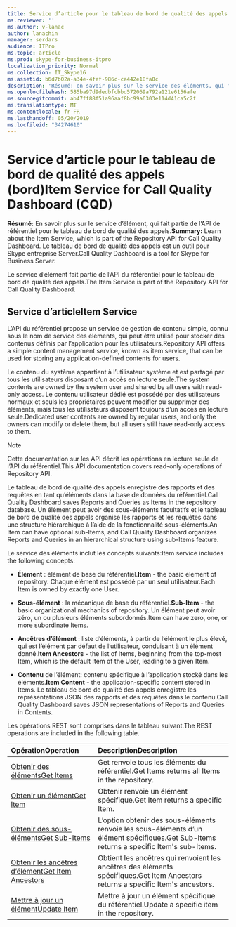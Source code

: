 ```yaml
---
title: Service d’article pour le tableau de bord de qualité des appels (bord)
ms.reviewer: ''
ms.author: v-lanac
author: lanachin
manager: serdars
audience: ITPro
ms.topic: article
ms.prod: skype-for-business-itpro
localization_priority: Normal
ms.collection: IT_Skype16
ms.assetid: b6d7b02a-a34e-4fef-986c-ca442e18fa0c
description: 'Résumé: en savoir plus sur le service des éléments, qui fait partie de l’API du référentiel pour le tableau de bord de qualité des appels. Le tableau de bord de qualité des appels est un outil pour Skype entreprise Server.'
ms.openlocfilehash: 585ba97d9dedbfcbbd572069a792a121e6156afe
ms.sourcegitcommit: ab47ff88f51a96aaf8bc99a6303e114d41ca5c2f
ms.translationtype: MT
ms.contentlocale: fr-FR
ms.lasthandoff: 05/20/2019
ms.locfileid: "34274610"
---
```

# <a name="item-service-for-call-quality-dashboard-cqd"></a><span data-ttu-id="6efde-104">Service d’article pour le tableau de bord de qualité des appels (bord)</span><span class="sxs-lookup"><span data-stu-id="6efde-104">Item Service for Call Quality Dashboard (CQD)</span></span>
 
<span data-ttu-id="6efde-105">**Résumé:** En savoir plus sur le service d’élément, qui fait partie de l’API de référentiel pour le tableau de bord de qualité des appels.</span><span class="sxs-lookup"><span data-stu-id="6efde-105">**Summary:** Learn about the Item Service, which is part of the Repository API for Call Quality Dashboard.</span></span> <span data-ttu-id="6efde-106">Le tableau de bord de qualité des appels est un outil pour Skype entreprise Server.</span><span class="sxs-lookup"><span data-stu-id="6efde-106">Call Quality Dashboard is a tool for Skype for Business Server.</span></span>
  
<span data-ttu-id="6efde-107">Le service d’élément fait partie de l’API du référentiel pour le tableau de bord de qualité des appels.</span><span class="sxs-lookup"><span data-stu-id="6efde-107">The Item Service is part of the Repository API for Call Quality Dashboard.</span></span>
  
## <a name="item-service"></a><span data-ttu-id="6efde-108">Service d’article</span><span class="sxs-lookup"><span data-stu-id="6efde-108">Item Service</span></span>

<span data-ttu-id="6efde-109">L’API du référentiel propose un service de gestion de contenu simple, connu sous le nom de service des éléments, qui peut être utilisé pour stocker des contenus définis par l’application pour les utilisateurs.</span><span class="sxs-lookup"><span data-stu-id="6efde-109">Repository API offers a simple content management service, known as item service, that can be used for storing any application-defined contents for users.</span></span> 
  
<span data-ttu-id="6efde-110">Le contenu du système appartient à l’utilisateur système et est partagé par tous les utilisateurs disposant d’un accès en lecture seule.</span><span class="sxs-lookup"><span data-stu-id="6efde-110">The system contents are owned by the system user and shared by all users with read-only access.</span></span> <span data-ttu-id="6efde-111">Le contenu utilisateur dédié est possédé par des utilisateurs normaux et seuls les propriétaires peuvent modifier ou supprimer des éléments, mais tous les utilisateurs disposent toujours d’un accès en lecture seule.</span><span class="sxs-lookup"><span data-stu-id="6efde-111">Dedicated user contents are owned by regular users, and only the owners can modify or delete them, but all users still have read-only access to them.</span></span>
  
> [!NOTE]
> <span data-ttu-id="6efde-112">Cette documentation sur les API décrit les opérations en lecture seule de l’API du référentiel.</span><span class="sxs-lookup"><span data-stu-id="6efde-112">This API documentation covers read-only operations of Repository API.</span></span> 
  
<span data-ttu-id="6efde-113">Le tableau de bord de qualité des appels enregistre des rapports et des requêtes en tant qu’éléments dans la base de données du référentiel.</span><span class="sxs-lookup"><span data-stu-id="6efde-113">Call Quality Dashboard saves Reports and Queries as Items in the repository database.</span></span> <span data-ttu-id="6efde-114">Un élément peut avoir des sous-éléments facultatifs et le tableau de bord de qualité des appels organise les rapports et les requêtes dans une structure hiérarchique à l’aide de la fonctionnalité sous-éléments.</span><span class="sxs-lookup"><span data-stu-id="6efde-114">An Item can have optional sub-Items, and Call Quality Dashboard organizes Reports and Queries in an hierarchical structure using sub-Items feature.</span></span>
  
<span data-ttu-id="6efde-115">Le service des éléments inclut les concepts suivants:</span><span class="sxs-lookup"><span data-stu-id="6efde-115">Item service includes the following concepts:</span></span>
  
- <span data-ttu-id="6efde-116">**Élément** : élément de base du référentiel.</span><span class="sxs-lookup"><span data-stu-id="6efde-116">**Item** - the basic element of repository.</span></span> <span data-ttu-id="6efde-117">Chaque élément est possédé par un seul utilisateur.</span><span class="sxs-lookup"><span data-stu-id="6efde-117">Each Item is owned by exactly one User.</span></span>
    
- <span data-ttu-id="6efde-118">**Sous-élément** : la mécanique de base du référentiel.</span><span class="sxs-lookup"><span data-stu-id="6efde-118">**Sub-Item** - the basic organizational mechanics of repository.</span></span> <span data-ttu-id="6efde-119">Un élément peut avoir zéro, un ou plusieurs éléments subordonnés.</span><span class="sxs-lookup"><span data-stu-id="6efde-119">Item can have zero, one, or more subordinate Items.</span></span>
    
- <span data-ttu-id="6efde-120">**Ancêtres d’élément** : liste d’éléments, à partir de l’élément le plus élevé, qui est l’élément par défaut de l’utilisateur, conduisant à un élément donné.</span><span class="sxs-lookup"><span data-stu-id="6efde-120">**Item Ancestors** - the list of Items, beginning from the top-most Item, which is the default Item of the User, leading to a given Item.</span></span>
    
- <span data-ttu-id="6efde-121">**Contenu** de l’élément: contenu spécifique à l’application stocké dans les éléments.</span><span class="sxs-lookup"><span data-stu-id="6efde-121">**Item Content** - the application-specific content stored in Items.</span></span> <span data-ttu-id="6efde-122">Le tableau de bord de qualité des appels enregistre les représentations JSON des rapports et des requêtes dans le contenu.</span><span class="sxs-lookup"><span data-stu-id="6efde-122">Call Quality Dashboard saves JSON representations of Reports and Queries in Contents.</span></span>
    
<span data-ttu-id="6efde-123">Les opérations REST sont comprises dans le tableau suivant.</span><span class="sxs-lookup"><span data-stu-id="6efde-123">The REST operations are included in the following table.</span></span>
  

|<span data-ttu-id="6efde-124">**Opération**</span><span class="sxs-lookup"><span data-stu-id="6efde-124">**Operation**</span></span>|<span data-ttu-id="6efde-125">**Description**</span><span class="sxs-lookup"><span data-stu-id="6efde-125">**Description**</span></span>|
|:-----|:-----|
|[<span data-ttu-id="6efde-126">Obtenir des éléments</span><span class="sxs-lookup"><span data-stu-id="6efde-126">Get Items</span></span>](get-items.md) <br/> |<span data-ttu-id="6efde-127">Get renvoie tous les éléments du référentiel.</span><span class="sxs-lookup"><span data-stu-id="6efde-127">Get Items returns all Items in the repository.</span></span>  <br/> |
|[<span data-ttu-id="6efde-128">Obtenir un élément</span><span class="sxs-lookup"><span data-stu-id="6efde-128">Get Item</span></span>](get-item.md) <br/> |<span data-ttu-id="6efde-129">Obtenir renvoie un élément spécifique.</span><span class="sxs-lookup"><span data-stu-id="6efde-129">Get Item returns a specific Item.</span></span>  <br/> |
|[<span data-ttu-id="6efde-130">Obtenir des sous-éléments</span><span class="sxs-lookup"><span data-stu-id="6efde-130">Get Sub-Items</span></span>](get-sub-items.md) <br/> |<span data-ttu-id="6efde-131">L’option obtenir des sous-éléments renvoie les sous-éléments d’un élément spécifiques.</span><span class="sxs-lookup"><span data-stu-id="6efde-131">Get Sub-Items returns a specific Item's sub-Items.</span></span>  <br/> |
|[<span data-ttu-id="6efde-132">Obtenir les ancêtres d’élément</span><span class="sxs-lookup"><span data-stu-id="6efde-132">Get Item Ancestors</span></span>](get-item-ancestors.md) <br/> |<span data-ttu-id="6efde-133">Obtient les ancêtres qui renvoient les ancêtres des éléments spécifiques.</span><span class="sxs-lookup"><span data-stu-id="6efde-133">Get Item Ancestors returns a specific Item's ancestors.</span></span>  <br/> |
|[<span data-ttu-id="6efde-134">Mettre à jour un élément</span><span class="sxs-lookup"><span data-stu-id="6efde-134">Update Item</span></span>](update-item.md) <br/> |<span data-ttu-id="6efde-135">Mettre à jour un élément spécifique du référentiel.</span><span class="sxs-lookup"><span data-stu-id="6efde-135">Update a specific item in the repository.</span></span>  <br/> |
   

